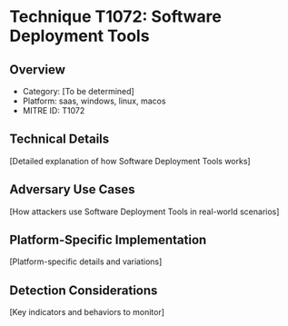# Technique T1072: Software Deployment Tools

## Overview
- Category: [To be determined]
- Platform: saas, windows, linux, macos
- MITRE ID: T1072

## Technical Details
[Detailed explanation of how Software Deployment Tools works]

## Adversary Use Cases
[How attackers use Software Deployment Tools in real-world scenarios]

## Platform-Specific Implementation
[Platform-specific details and variations]

## Detection Considerations
[Key indicators and behaviors to monitor]
